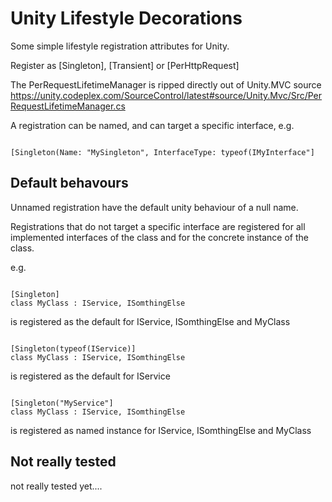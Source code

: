 # Unity Lifestyle Decorations

Some simple lifestyle registration attributes for Unity.

Register as [Singleton], [Transient] or [PerHttpRequest]

The PerRequestLifetimeManager is ripped directly out of Unity.MVC source https://unity.codeplex.com/SourceControl/latest#source/Unity.Mvc/Src/PerRequestLifetimeManager.cs

A registration can be named, and can target a specific interface, e.g.

<pre><code>
[Singleton(Name: "MySingleton", InterfaceType: typeof(IMyInterface"]
</code></pre>
Default behavours
---------------------

Unnamed registration have the default unity behaviour of a null name.

Registrations that do not target a specific interface are registered for all implemented interfaces of the class and for the concrete instance of the class.

e.g.

<pre><code>
[Singleton]
class MyClass : IService, ISomthingElse
</code></pre>
is registered as the default for IService, ISomthingElse and MyClass

<pre><code>
[Singleton(typeof(IService)]
class MyClass : IService, ISomthingElse
</code></pre>
is registered as the default for IService

<pre><code>
[Singleton("MyService"]
class MyClass : IService, ISomthingElse
</code></pre>
is registered as named instance for IService, ISomthingElse and MyClass

Not really tested
-------------------

not really tested yet....
